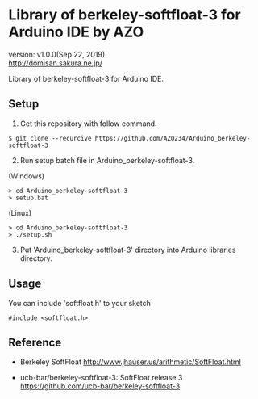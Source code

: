 Library of berkeley-softfloat-3 for Arduino IDE by AZO
======================================================
version: v1.0.0(Sep 22, 2019)  
http://domisan.sakura.ne.jp/

Library of berkeley-softfloat-3 for Arduino IDE.

Setup
-----

1. Get this repository with follow command.

```
$ git clone --recurcive https://github.com/AZO234/Arduino_berkeley-softfloat-3
```

2. Run setup batch file in Arduino_berkeley-softfloat-3.

(Windows)
```
> cd Arduino_berkeley-softfloat-3
> setup.bat
```

(Linux)
```
> cd Arduino_berkeley-softfloat-3
> ./setup.sh
```

3. Put 'Arduino_berkeley-softfloat-3' directory into Arduino libraries directory.

Usage
-----

You can include 'softfloat.h' to your sketch 

```
#include <softfloat.h>
```

Reference
---------
- Berkeley SoftFloat
http://www.jhauser.us/arithmetic/SoftFloat.html

- ucb-bar/berkeley-softfloat-3: SoftFloat release 3
https://github.com/ucb-bar/berkeley-softfloat-3

